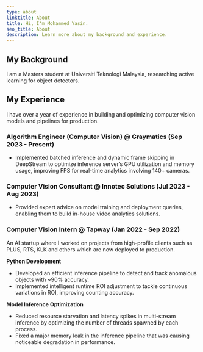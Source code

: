 ```yaml
---
type: about
linktitle: About
title: Hi, I'm Mohammed Yasin.
seo_title: About
description: Learn more about my background and experience.
---
```


## My Background

I am a Masters student at Universiti Teknologi Malaysia, researching active learning for object detectors.

## My Experience

I have over a year of experience in building and optimizing computer vision models and pipelines for production.

### Algorithm Engineer (Computer Vision) @ Graymatics (Sep 2023 - Present)

- Implemented batched inference and dynamic frame skipping in DeepStream to optimize inference server’s GPU utilization and memory usage, improving FPS for real-time analytics involving 140+ cameras.

### Computer Vision Consultant @ Innotec Solutions (Jul 2023 - Aug 2023)

- Provided expert advice on model training and deployment queries, enabling them to build in-house video analytics solutions.

### Computer Vision Intern @ Tapway (Jan 2022 - Sep 2022)

An AI startup where I worked on projects from high-profile clients such as PLUS, RTS, KLK and others which are now deployed to production.
 
**Python Development**

- Developed an efficient inference pipeline to detect and track anomalous objects with ~90% accuracy.
- Implemented intelligent runtime ROI adjustment to tackle continuous variations in ROI, improving counting accuracy.

**Model Inference Optimization**

- Reduced resource starvation and latency spikes in multi-stream inference by optimizing the number of threads spawned by each process.
- Fixed a major memory leak in the inference pipeline that  was causing noticeable degradation in performance.
